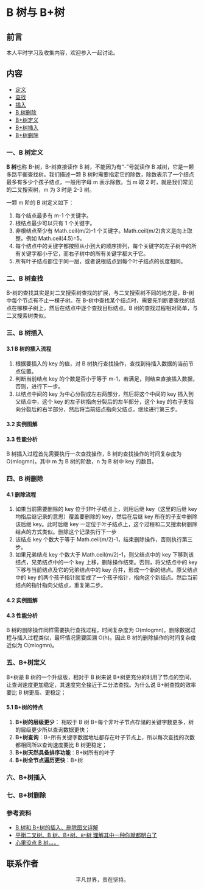 # B 树与 B+树

## 前言

本人平时学习及收集内容，欢迎参入一起讨论。

## 内容

- [定义](#一、B树定义)
- [查找](#二、B树查找)
- [插入](#三、B树插入)
- [B 树删除](#四、B树删除)
- [B+树定义](#五、B+树定义)
- [B+树插入](#六、B+树插入)
- [B+树删除](#七、B+树删除)

### 一、B 树定义

**B 树**也称 B-树，B-树直接读作 B 树，不能因为有“-”号就读作 B 减树，它是一颗多路平衡查找树。我们描述一颗 B 树时需要指定它的除数，除数表示了一个结点最多有多少个孩子结点，一般用字母 m 表示除数。当 m 取 2 时，就是我们常见的二叉搜索树，m 为 3 时是 2-3 树。

一颗 m 阶的 B 树定义如下：

1. 每个结点最多有 m-1 个关键字。
2. 根结点最少可以只有 1 个关键字。
3. 非根结点至少有 Math.ceil(m/2)-1 个关键字。Math.ceil(m/2)含义是向上取整。例如 Math.ceil(4.5)=5。
4. 每个结点中的关键字都按照从小到大的顺序排列，每个关键字的左子树中的所有关键字都小于它，而右子树中的所有关键字都大于它。
5. 所有叶子结点都位于同一层，或者说根结点到每个叶子结点的长度相同。

### 二、B 树查找

B-树的查找其实是对二叉搜索树查找的扩展，与二叉搜索树不同的地方是，B-树中每个节点有不止一棵子树。在 B-树中查找某个结点时，需要先判断要查找的结点在哪棵子树上，然后在结点中逐个查找目标结点。B 树的查找过程相对简单，与二叉搜索树类似。

### 三、B 树插入

#### 3.1 B 树的插入流程

1. 根据要插入的 key 的值，对 B 树执行查找操作，查找到待插入数据的当前节点位置。
2. 判断当前结点 key 的个数是否小于等于 m-1，若满足，则结束直接插入数据，否则，进行下一步。
3. 以结点中间的 key 为中心分裂成左右两部分，然后将这个中间的 key 插入到父结点中，这个 key 的左子树指向分裂后的左半部分，这个 key 的右子支指向分裂后的右半部分，然后将当前结点指向父结点，继续进行第三步。

#### 3.2 实例图解

#### 3.3 性能分析

B 树插入过程首先需要执行一次查找操作，B 树的查找操作的时间复杂度为 O(mlogmn)。其中 m 为 B 树的阶数，n 为 B 树中 key 的数目。

### 四、B 树删除

#### 4.1 删除流程

1. 如果当前需要删除的 key 位于非叶子结点上，则用后继 key（这里的后继 key 均指后继记录的意思）覆盖要删除的 key，然后在后继 key 所在的子支中删除该后继 key。此时后继 key 一定位于叶子结点上，这个过程和二叉搜索树删除结点的方式类似。删除这个记录执行下一步
2. 该结点 key 个数大于等于 Math.ceil(m/2)-1，结束删除操作，否则执行第三步。
3. 如果兄弟结点 key 个数大于 Math.ceil(m/2)-1，则父结点中的 key 下移到该结点，兄弟结点中的一个 key 上移，删除操作结束。否则，将父结点中的 key 下移与当前结点及它的兄弟结点中的 key 合并，形成一个新的结点。原父结点中的 key 的两个孩子指针就变成了一个孩子指针，指向这个新结点。然后当前结点的指针指向父结点，重复第二步。

#### 4.2 实例图解

#### 4.3 性能分析

B 树的删除操作同样需要执行查找过程，时间复杂度为 O(mlogmn)。删除数据过程与插入过程类似，最坏情况需要回溯 O(h)。因此 B 树的删除操作的时间复杂度近似为 O(mlogmn)。

### 五、B+树定义

B+树是 B 树的一个升级版，相对于 B 树来说 B+树更充分的利用了节点的空间，让查询速度更加稳定，其速度完全接近于二分法查找。为什么说 B+树查找的效率要比 B 树更高、更稳定；

#### 5.1 B+树的特点

1. **B+树的层级更少**： 相较于 B 树 B+每个非叶子节点存储的关键字数更多，树的层级更少所以查询数据更快；
2. **B+树查询**：B+所有关键字数据地址都存在叶子节点上，所以每次查找的次数都相同所以查询速度要比 B 树更稳定；
3. **B+树天然具备排序功能**：B+树所有的叶子
4. **B+树全节点遍历更快**：B+树

### 六、B+树插入

### 七、B+树删除

### 参考资料

- [B 树和 B+树的插入、删除图文详解](https://www.cnblogs.com/nullzx/p/8729425.html)
- [平衡二叉树、B 树、B+树、`B*`树 理解其中一种你就都明白了](https://zhuanlan.zhihu.com/p/27700617)
- [心里没点 B 树。。。](https://mp.weixin.qq.com/s/5ERFlmeUGXnfQPAZBLn6RA)

## 联系作者

<div align="center">
    <p>
        平凡世界，贵在坚持。
    </p>
    <img :src="$withBase('/about/contact.png')" />
</div>
